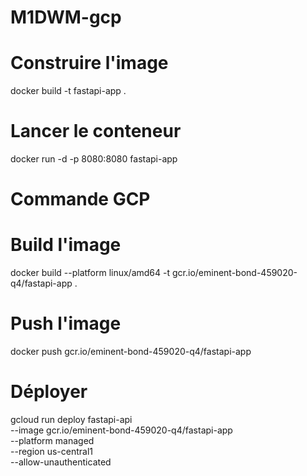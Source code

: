 # M1DWM-gcp
# Construire l'image
docker build -t fastapi-app .

# Lancer le conteneur
docker run -d -p 8080:8080 fastapi-app

# Commande GCP

# Build l'image 
docker build --platform linux/amd64 -t gcr.io/eminent-bond-459020-q4/fastapi-app .

# Push l'image
docker push gcr.io/eminent-bond-459020-q4/fastapi-app

# Déployer
gcloud run deploy fastapi-api \
  --image gcr.io/eminent-bond-459020-q4/fastapi-app \
  --platform managed \
  --region us-central1 \
  --allow-unauthenticated
